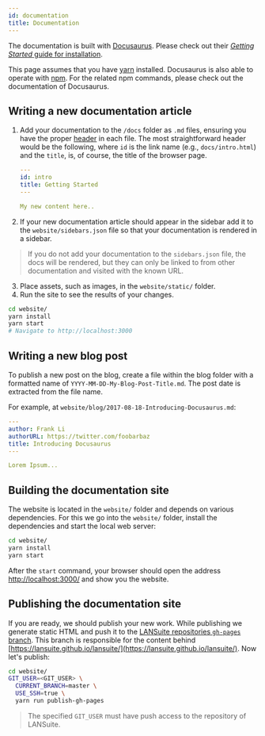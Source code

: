 ```yaml
---
id: documentation
title: Documentation
---
```


The documentation is built with [Docusaurus](https://docusaurus.io/).
Please check out their [*Getting Started* guide for installation](https://docusaurus.io/docs/en/installation).

This page assumes that you have [yarn](https://github.com/yarnpkg/yarn) installed.
Docusaurus is also able to operate with [npm](https://docs.npmjs.com/getting-started/what-is-npm).
For the related npm commands, please check out the documentation of Docusaurus.

## Writing a new documentation article

1. Add your documentation to the `/docs` folder as `.md` files, ensuring you have the proper [header](https://docusaurus.io/docs/en/doc-markdown#documents) in each file.
The most straightforward header would be the following, where `id` is the link name (e.g., `docs/intro.html`) and the `title`, is, of course, the title of the browser page.

    ```yaml
    ---
    id: intro
    title: Getting Started
    ---

    My new content here..
    ```

2. If your new documentation article should appear in the sidebar add it to the `website/sidebars.json` file so that your documentation is rendered in a sidebar.

  > If you do not add your documentation to the `sidebars.json` file, the docs will be rendered, but they can only be linked to from other documentation and visited with the known URL.

3. Place assets, such as images, in the `website/static/` folder.
4. Run the site to see the results of your changes.

  ```bash
  cd website/
  yarn install
  yarn start
  # Navigate to http://localhost:3000
  ```

## Writing a new blog post

To publish a new post on the blog, create a file within the blog folder with a formatted name of `YYYY-MM-DD-My-Blog-Post-Title.md`.
The post date is extracted from the file name.

For example, at `website/blog/2017-08-18-Introducing-Docusaurus.md`:

```yml
---
author: Frank Li
authorURL: https://twitter.com/foobarbaz
title: Introducing Docusaurus
---

Lorem Ipsum...
```

## Building the documentation site

The website is located in the `website/` folder and depends on various dependencies.
For this we go into the `website/` folder, install the dependencies and start the local web server:

```bash
cd website/
yarn install
yarn start
```

After the `start` command, your browser should open the address [http://localhost:3000/](http://localhost:3000/) and show you the website.

## Publishing the documentation site

If you are ready, we should publish your new work.
While publishing we generate static HTML and push it to the [LANSuite repositories `gh-pages` branch](https://github.com/lansuite/lansuite/tree/gh-pages).
This branch is responsible for the content behind [https://lansuite.github.io/lansuite/](https://lansuite.github.io/lansuite/).
Now let's publish:

```bash
cd website/
GIT_USER=<GIT_USER> \
  CURRENT_BRANCH=master \
  USE_SSH=true \
  yarn run publish-gh-pages
```

> The specified `GIT_USER` must have push access to the repository of LANSuite.
